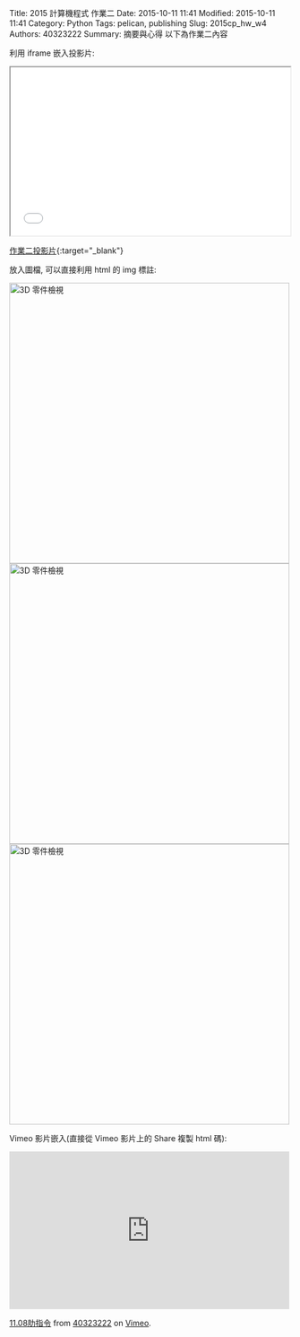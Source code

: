 Title: 2015 計算機程式 作業二
Date: 2015-10-11 11:41
Modified: 2015-10-11 11:41
Category: Python
Tags: pelican, publishing
Slug: 2015cp_hw_w4
Authors: 40323222
Summary: 摘要與心得
以下為作業二內容

利用 iframe 嵌入投影片:

<iframe src="simplest2.html" width="500" height="300"></iframe>

[作業二投影片](simplest2.html){:target="_blank"}

放入圖檔, 可以直接利用 html 的 img 標註:

<img src="https://copy.com/ihkTPg2EiBCZPwVt" width="500" alt="3D 零件檢視"></img>
</br>
<img src="https://copy.com/OBt0nayCyF02HAbk" width="500" alt="3D 零件檢視"></img>
</br>
<img src="https://copy.com/hJz4FeEZPoKXP7Kk" width="500" alt="3D 零件檢視"></img>


Vimeo 影片嵌入(直接從 Vimeo 影片上的 Share 複製 html 碼):

<iframe src="https://player.vimeo.com/video/145037783" width="500" height="281" frameborder="0" webkitallowfullscreen mozallowfullscreen allowfullscreen></iframe> <p><a href="https://vimeo.com/145037783">11.08肋指令</a> from <a href="https://vimeo.com/user44993170">40323222</a> on <a href="https://vimeo.com">Vimeo</a>.</p>
